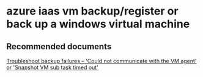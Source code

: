 <properties
	pageTitle="azure iaas vm backup/register or back up a windows virtual machine"
	description="azure iaas vm backup/register or back up a windows virtual machine"
	service="microsoft.recoveryservices"
	resource="vaults"
	authors="aashu"
	displayOrder=""
	selfHelpType="generic"
	supportTopicIds="32447379"
	resourceTags=""
	productPesIds="15207"
	cloudEnvironments="public"
/>

# azure iaas vm backup/register or back up a windows virtual machine

## **Recommended documents**
[Troubleshoot backup failures – 'Could not communicate with the VM agent' or 'Snapshot VM sub task timed out'](http://aka.ms/G0id4x)
